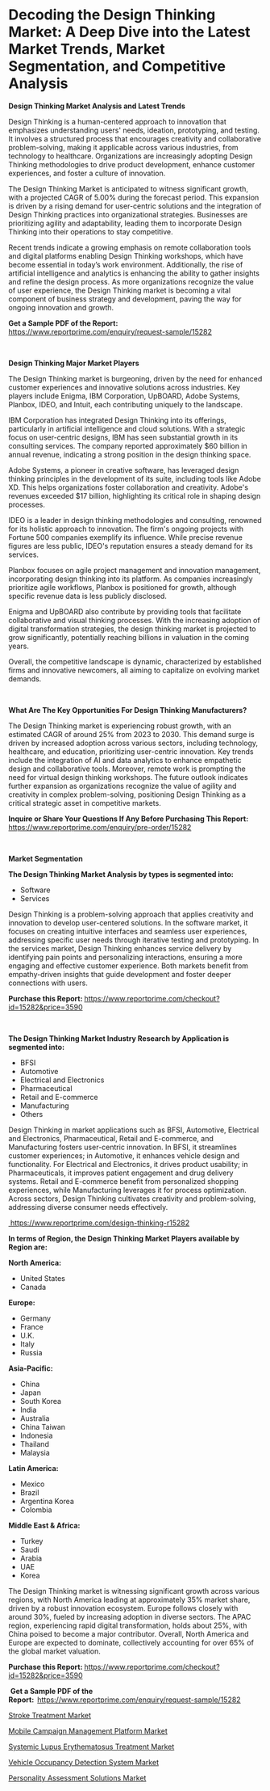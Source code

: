 <p><h1>Decoding the Design Thinking Market: A Deep Dive into the Latest Market Trends, Market Segmentation, and Competitive Analysis</h1></p><p><strong>Design Thinking Market Analysis and Latest Trends</strong></p>
<p><p>Design Thinking is a human-centered approach to innovation that emphasizes understanding users' needs, ideation, prototyping, and testing. It involves a structured process that encourages creativity and collaborative problem-solving, making it applicable across various industries, from technology to healthcare. Organizations are increasingly adopting Design Thinking methodologies to drive product development, enhance customer experiences, and foster a culture of innovation.</p><p>The Design Thinking Market is anticipated to witness significant growth, with a projected CAGR of 5.00% during the forecast period. This expansion is driven by a rising demand for user-centric solutions and the integration of Design Thinking practices into organizational strategies. Businesses are prioritizing agility and adaptability, leading them to incorporate Design Thinking into their operations to stay competitive.</p><p>Recent trends indicate a growing emphasis on remote collaboration tools and digital platforms enabling Design Thinking workshops, which have become essential in today’s work environment. Additionally, the rise of artificial intelligence and analytics is enhancing the ability to gather insights and refine the design process. As more organizations recognize the value of user experience, the Design Thinking market is becoming a vital component of business strategy and development, paving the way for ongoing innovation and growth.</p></p>
<p><strong>Get a Sample PDF of the Report:&nbsp;</strong> <a href="https://www.reportprime.com/enquiry/request-sample/15282?utm_campaign=1833&utm_medium=2&utm_source=Github&utm_content=ia&utm_term=20032025&utm_id=design-thinking">https://www.reportprime.com/enquiry/request-sample/15282</a></p>
<p>&nbsp;</p>
<p><strong>Design Thinking Major Market Players</strong></p>
<p><p>The Design Thinking market is burgeoning, driven by the need for enhanced customer experiences and innovative solutions across industries. Key players include Enigma, IBM Corporation, UpBOARD, Adobe Systems, Planbox, IDEO, and Intuit, each contributing uniquely to the landscape.</p><p>IBM Corporation has integrated Design Thinking into its offerings, particularly in artificial intelligence and cloud solutions. With a strategic focus on user-centric designs, IBM has seen substantial growth in its consulting services. The company reported approximately $60 billion in annual revenue, indicating a strong position in the design thinking space.</p><p>Adobe Systems, a pioneer in creative software, has leveraged design thinking principles in the development of its suite, including tools like Adobe XD. This helps organizations foster collaboration and creativity. Adobe's revenues exceeded $17 billion, highlighting its critical role in shaping design processes.</p><p>IDEO is a leader in design thinking methodologies and consulting, renowned for its holistic approach to innovation. The firm's ongoing projects with Fortune 500 companies exemplify its influence. While precise revenue figures are less public, IDEO's reputation ensures a steady demand for its services.</p><p>Planbox focuses on agile project management and innovation management, incorporating design thinking into its platform. As companies increasingly prioritize agile workflows, Planbox is positioned for growth, although specific revenue data is less publicly disclosed.</p><p>Enigma and UpBOARD also contribute by providing tools that facilitate collaborative and visual thinking processes. With the increasing adoption of digital transformation strategies, the design thinking market is projected to grow significantly, potentially reaching billions in valuation in the coming years.</p><p>Overall, the competitive landscape is dynamic, characterized by established firms and innovative newcomers, all aiming to capitalize on evolving market demands.</p></p>
<p>&nbsp;</p>
<p><strong>What Are The Key Opportunities For Design Thinking Manufacturers?</strong></p>
<p><p>The Design Thinking market is experiencing robust growth, with an estimated CAGR of around 25% from 2023 to 2030. This demand surge is driven by increased adoption across various sectors, including technology, healthcare, and education, prioritizing user-centric innovation. Key trends include the integration of AI and data analytics to enhance empathetic design and collaborative tools. Moreover, remote work is prompting the need for virtual design thinking workshops. The future outlook indicates further expansion as organizations recognize the value of agility and creativity in complex problem-solving, positioning Design Thinking as a critical strategic asset in competitive markets.</p></p>
<p><strong>Inquire or Share Your Questions If Any Before Purchasing This Report:</strong> <a href="https://www.reportprime.com/enquiry/pre-order/15282?utm_campaign=1833&utm_medium=2&utm_source=Github&utm_content=ia&utm_term=20032025&utm_id=design-thinking">https://www.reportprime.com/enquiry/pre-order/15282</a></p>
<p>&nbsp;</p>
<p><strong>Market Segmentation</strong></p>
<p><strong>The Design Thinking Market Analysis by types is segmented into:</strong></p>
<p><ul><li>Software</li><li>Services</li></ul></p>
<p><p>Design Thinking is a problem-solving approach that applies creativity and innovation to develop user-centered solutions. In the software market, it focuses on creating intuitive interfaces and seamless user experiences, addressing specific user needs through iterative testing and prototyping. In the services market, Design Thinking enhances service delivery by identifying pain points and personalizing interactions, ensuring a more engaging and effective customer experience. Both markets benefit from empathy-driven insights that guide development and foster deeper connections with users.</p></p>
<p><strong>Purchase this Report:&nbsp;</strong><a href="https://www.reportprime.com/checkout?id=15282&price=3590&utm_campaign=1833&utm_medium=2&utm_source=Github&utm_content=ia&utm_term=20032025&utm_id=design-thinking">https://www.reportprime.com/checkout?id=15282&price=3590</a></p>
<p>&nbsp;</p>
<p><strong>The Design Thinking Market Industry Research by Application is segmented into:</strong></p>
<p><ul><li>BFSI</li><li>Automotive</li><li>Electrical and Electronics</li><li>Pharmaceutical</li><li>Retail and E-commerce</li><li>Manufacturing</li><li>Others</li></ul></p>
<p><p>Design Thinking in market applications such as BFSI, Automotive, Electrical and Electronics, Pharmaceutical, Retail and E-commerce, and Manufacturing fosters user-centric innovation. In BFSI, it streamlines customer experiences; in Automotive, it enhances vehicle design and functionality. For Electrical and Electronics, it drives product usability; in Pharmaceuticals, it improves patient engagement and drug delivery systems. Retail and E-commerce benefit from personalized shopping experiences, while Manufacturing leverages it for process optimization. Across sectors, Design Thinking cultivates creativity and problem-solving, addressing diverse consumer needs effectively.</p></p>
<p><a href="https://www.reportprime.com/design-thinking-r15282?utm_campaign=1833&utm_medium=2&utm_source=Github&utm_content=ia&utm_term=20032025&utm_id=design-thinking">&nbsp;https://www.reportprime.com/design-thinking-r15282</a></p>
<p><strong>In terms of Region, the Design Thinking Market Players available by Region are:</strong></p>
<p>
    <p> <strong> North America: </strong>
        <ul>
            <li>United States</li>
            <li>Canada</li>
        </ul>
        </p> 
    <p> <strong> Europe: </strong>
        <ul>
            <li>Germany</li>
            <li>France</li>
            <li>U.K.</li>
            <li>Italy</li>
            <li>Russia</li>
        </ul>
        </p> 
    <p> <strong> Asia-Pacific: </strong>
        <ul>
            <li>China</li>
            <li>Japan</li>
            <li>South Korea</li>
            <li>India</li>
            <li>Australia</li>
            <li>China Taiwan</li>
            <li>Indonesia</li>
            <li>Thailand</li>
            <li>Malaysia</li>
        </ul>
        </p> 
    <p> <strong> Latin America: </strong>
        <ul>
            <li>Mexico</li>
            <li>Brazil</li>
            <li>Argentina Korea</li>
            <li>Colombia</li>
        </ul>
        </p> 
    <p> <strong> Middle East & Africa: </strong>
        <ul>
            <li>Turkey</li>
            <li>Saudi</li>
            <li>Arabia</li>
            <li>UAE</li>
            <li>Korea</li>
        </ul>
    </p>
    </p>
<p><p>The Design Thinking market is witnessing significant growth across various regions, with North America leading at approximately 35% market share, driven by a robust innovation ecosystem. Europe follows closely with around 30%, fueled by increasing adoption in diverse sectors. The APAC region, experiencing rapid digital transformation, holds about 25%, with China poised to become a major contributor. Overall, North America and Europe are expected to dominate, collectively accounting for over 65% of the global market valuation.</p></p>
<p><strong>Purchase this Report: </strong><a href="https://www.reportprime.com/checkout?id=15282&price=3590&utm_campaign=1833&utm_medium=2&utm_source=Github&utm_content=ia&utm_term=20032025&utm_id=design-thinking">https://www.reportprime.com/checkout?id=15282&price=3590</a></p>
<p>&nbsp;<strong>Get a Sample PDF of the Report:&nbsp;&nbsp;</strong><a href="https://www.reportprime.com/enquiry/request-sample/15282?utm_campaign=1833&utm_medium=2&utm_source=Github&utm_content=ia&utm_term=20032025&utm_id=design-thinking">https://www.reportprime.com/enquiry/request-sample/15282</a></p>
<p><strong></strong></p>
<p><p><a href="https://github.com/supicweg/Market-Research-Report-List-1/blob/main/stroke-treatment-market.md?utm_campaign=1833&utm_medium=2&utm_source=Github&utm_content=ia&utm_term=20032025&utm_id=design-thinking">Stroke Treatment Market</a></p><p><a href="https://github.com/saeiddaemo/Market-Research-Report-List-1/blob/main/mobile-campaign-management-platform-market.md?utm_campaign=1833&utm_medium=2&utm_source=Github&utm_content=ia&utm_term=20032025&utm_id=design-thinking">Mobile Campaign Management Platform Market</a></p><p><a href="https://github.com/salodipura00/Market-Research-Report-List-1/blob/main/systemic-lupus-erythematosus-treatment-market.md?utm_campaign=1833&utm_medium=2&utm_source=Github&utm_content=ia&utm_term=20032025&utm_id=design-thinking">Systemic Lupus Erythematosus Treatment Market</a></p><p><a href="https://github.com/zupankocka/Market-Research-Report-List-1/blob/main/vehicle-occupancy-detection-system-market.md?utm_campaign=1833&utm_medium=2&utm_source=Github&utm_content=ia&utm_term=20032025&utm_id=design-thinking">Vehicle Occupancy Detection System Market</a></p><p><a href="https://github.com/viipposahko25/Market-Research-Report-List-1/blob/main/personality-assessment-solutions-market.md?utm_campaign=1833&utm_medium=2&utm_source=Github&utm_content=ia&utm_term=20032025&utm_id=design-thinking">Personality Assessment Solutions Market</a></p></p>